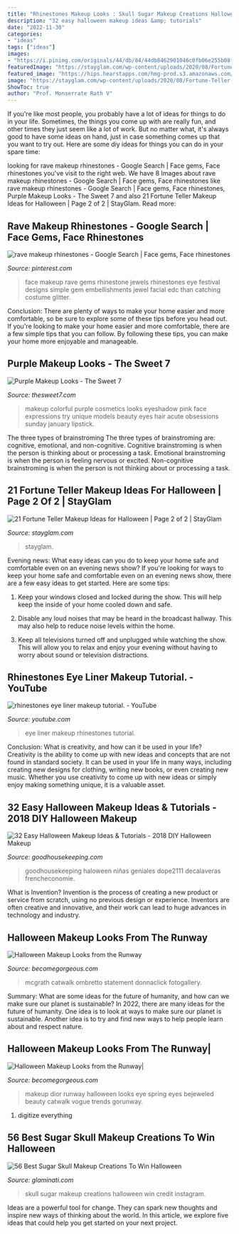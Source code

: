 ```yaml
---
title: "Rhinestones Makeup Looks : Skull Sugar Makeup Creations Halloween Win Credit Instagram"
description: "32 easy halloween makeup ideas &amp; tutorials"
date: "2022-11-30"
categories:
- "ideas"
tags: ["ideas"]
images:
- "https://i.pinimg.com/originals/44/db/84/44db8462901046c0fb06e255b08f8ab7.jpg"
featuredImage: "https://stayglam.com/wp-content/uploads/2020/08/Fortune-Teller-Makeup-with-Rhinestones.jpg"
featured_image: "https://hips.hearstapps.com/hmg-prod.s3.amazonaws.com/images/unicorn-halloween-makeup-1528831241.jpg?crop=0.9987515605493134xw:1xh;center,top&amp;resize=768:*"
image: "https://stayglam.com/wp-content/uploads/2020/08/Fortune-Teller-Makeup-with-Rhinestones.jpg"
ShowToc: true
author: "Prof. Monserrate Rath V"
---
```



If you're like most people, you probably have a lot of ideas for things to do in your life. Sometimes, the things you come up with are really fun, and other times they just seem like a lot of work. But no matter what, it's always good to have some ideas on hand, just in case something comes up that you want to try out. Here are some diy ideas for things you can do in your spare time: 

	

		
looking for rave makeup rhinestones - Google Search | Face gems, Face rhinestones you've visit to the right web. We have 8 Images about rave makeup rhinestones - Google Search | Face gems, Face rhinestones like rave makeup rhinestones - Google Search | Face gems, Face rhinestones, Purple Makeup Looks - The Sweet 7 and also 21 Fortune Teller Makeup Ideas for Halloween | Page 2 of 2 | StayGlam. Read more:
		
    
## Rave Makeup Rhinestones - Google Search | Face Gems, Face Rhinestones

<img loading=lazy src="https://i.pinimg.com/originals/44/db/84/44db8462901046c0fb06e255b08f8ab7.jpg" onerror="this.onerror=null;this.src='https://tse2.mm.bing.net/th?id=OIP.irKWV0wcXgEGHmEnNs_pOQHaHa&amp;pid=15.1';" alt="rave makeup rhinestones - Google Search | Face gems, Face rhinestones">

_Source: pinterest.com_

>face makeup rave gems rhinestone jewels rhinestones eye festival designs simple gem embellishments jewel facial edc than catching costume glitter. 

	

Conclusion: There are plenty of ways to make your home easier and more comfortable, so be sure to explore some of these tips before you head out.
If you're looking to make your home easier and more comfortable, there are a few simple tips that you can follow. By following these tips, you can make your home more enjoyable and manageable.

    
## Purple Makeup Looks - The Sweet 7

<img loading=lazy src="http://1.bp.blogspot.com/-Z9ovgI3k1KQ/TyXHFUgMwYI/AAAAAAAAPfI/xDUZDr71tFc/s640/blue-purple-pink-makeup.jpeg" onerror="this.onerror=null;this.src='https://tse4.mm.bing.net/th?id=OIP.WDYo8J2qEizDlQJ5q2lbPgHaEt&amp;pid=15.1';" alt="Purple Makeup Looks - The Sweet 7">

_Source: thesweet7.com_

>makeup colorful purple cosmetics looks eyeshadow pink face expressions try unique models beauty eyes hair acute obsessions sunday january lipstick. 

	

The three types of brainstroming
The three types of brainstroming are: cognitive, emotional, and non-cognitive. Cognitive brainstroming is when the person is thinking about or processing a task. Emotional brainstroming is when the person is feeling nervous or excited. Non-cognitive brainstroming is when the person is not thinking about or processing a task.

    
## 21 Fortune Teller Makeup Ideas For Halloween | Page 2 Of 2 | StayGlam

<img loading=lazy src="https://stayglam.com/wp-content/uploads/2020/08/Fortune-Teller-Makeup-with-Rhinestones.jpg" onerror="this.onerror=null;this.src='https://tse4.mm.bing.net/th?id=OIP.8qiHZ8xWqjREYvtrjuUbNgHaJQ&amp;pid=15.1';" alt="21 Fortune Teller Makeup Ideas for Halloween | Page 2 of 2 | StayGlam">

_Source: stayglam.com_

>stayglam. 

	

Evening news: What easy ideas can you do to keep your home safe and comfortable even on an evening news show?
If you're looking for ways to keep your home safe and comfortable even on an evening news show, there are a few easy ideas to get started. Here are some tips:
1. Keep your windows closed and locked during the show. This will help keep the inside of your home cooled down and safe.

2. Disable any loud noises that may be heard in the broadcast hallway. This may also help to reduce noise levels within the home.

3. Keep all televisions turned off and unplugged while watching the show. This will allow you to relax and enjoy your evening without having to worry about sound or television distractions.

    
## Rhinestones Eye Liner Makeup Tutorial. - YouTube

<img loading=lazy src="https://i.ytimg.com/vi/X0Myij_8y5s/maxresdefault.jpg" onerror="this.onerror=null;this.src='https://tse1.mm.bing.net/th?id=OIP.PCMk-23wdh3xYRSi8U1DjwHaEK&amp;pid=15.1';" alt="rhinestones eye liner makeup tutorial. - YouTube">

_Source: youtube.com_

>eye liner makeup rhinestones tutorial. 

	

Conclusion: What is creativity, and how can it be used in your life?
Creativity is the ability to come up with new ideas and concepts that are not found in standard society. It can be used in your life in many ways, including creating new designs for clothing, writing new books, or even creating new music. Whether you use creativity to come up with new ideas or simply enjoy making something unique, it is a valuable asset.

    
## 32 Easy Halloween Makeup Ideas &amp; Tutorials - 2018 DIY Halloween Makeup

<img loading=lazy src="https://hips.hearstapps.com/hmg-prod.s3.amazonaws.com/images/unicorn-halloween-makeup-1528831241.jpg?crop=0.9987515605493134xw:1xh;center,top&amp;resize=768:*" onerror="this.onerror=null;this.src='https://tse1.mm.bing.net/th?id=OIP.x3kuuMMwYVa1W2PnYtFkQAHaLH&amp;pid=15.1';" alt="32 Easy Halloween Makeup Ideas &amp; Tutorials - 2018 DIY Halloween Makeup">

_Source: goodhousekeeping.com_

>goodhousekeeping haloween niñas geniales dope2111 decalaveras frencheconomie. 

	

What is Invention?
Invention is the process of creating a new product or service from scratch, using no previous design or experience. Inventors are often creative and innovative, and their work can lead to huge advances in technology and industry.

    
## Halloween Makeup Looks From The Runway

<img loading=lazy src="https://static.becomegorgeous.com/img/arts/2012/Oct/10/8797/anna_sui_makeup_2013_3.jpg" onerror="this.onerror=null;this.src='https://tse2.mm.bing.net/th?id=OIP.4jj_kREbF4xoEj-KQSwd6QHaLH&amp;pid=15.1';" alt="Halloween Makeup Looks from the Runway">

_Source: becomegorgeous.com_

>mcgrath catwalk ombretto statement donnaclick fotogallery. 

	

Summary: What are some ideas for the future of humanity, and how can we make sure our planet is sustainable?
In 2022, there are many ideas for the future of humanity. One idea is to look at ways to make sure our planet is sustainable. Another idea is to try and find new ways to help people learn about and respect nature.

    
## Halloween Makeup Looks From The Runway|

<img loading=lazy src="http://static.becomegorgeous.com/img/arts/2012/Oct/10/8797/dior_glam_makeup__halloween_2.jpg" onerror="this.onerror=null;this.src='https://tse4.mm.bing.net/th?id=OIP.DTKI-ukRgPc-J7Z__WTRNgHaLH&amp;pid=15.1';" alt="Halloween Makeup Looks from the Runway|">

_Source: becomegorgeous.com_

>makeup dior runway halloween looks eye spring eyes bejeweled beauty catwalk vogue trends gorunway. 

	

1. digitize everything

    
## 56 Best Sugar Skull Makeup Creations To Win Halloween

<img loading=lazy src="https://glaminati.com/wp-content/uploads/2017/08/sugar-skull-makeup-creations-bones-crystals-glitter.jpg" onerror="this.onerror=null;this.src='https://tse3.mm.bing.net/th?id=OIP.n0z4UoL3shAVNmTXyv3rnwHaLG&amp;pid=15.1';" alt="56 Best Sugar Skull Makeup Creations To Win Halloween">

_Source: glaminati.com_

>skull sugar makeup creations halloween win credit instagram. 

	

Ideas are a powerful tool for change. They can spark new thoughts and inspire new ways of thinking about the world. In this article, we explore five ideas that could help you get started on your next project.

